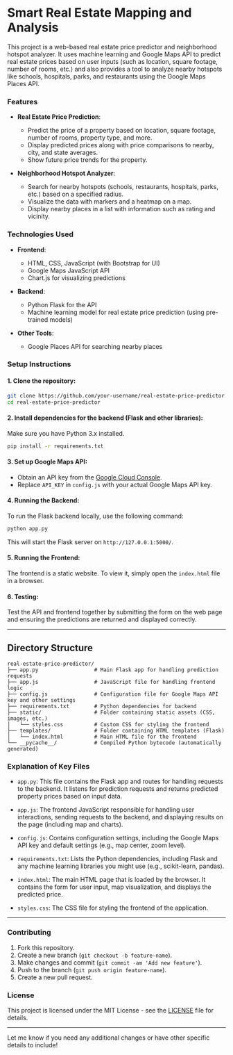 # Smart Real Estate Mapping and Analysis

This project is a web-based real estate price predictor and neighborhood hotspot analyzer. It uses machine learning and Google Maps API to predict real estate prices based on user inputs (such as location, square footage, number of rooms, etc.) and also provides a tool to analyze nearby hotspots like schools, hospitals, parks, and restaurants using the Google Maps Places API.

### Features

- **Real Estate Price Prediction**: 
  - Predict the price of a property based on location, square footage, number of rooms, property type, and more.
  - Display predicted prices along with price comparisons to nearby, city, and state averages.
  - Show future price trends for the property.
  
- **Neighborhood Hotspot Analyzer**:
  - Search for nearby hotspots (schools, restaurants, hospitals, parks, etc.) based on a specified radius.
  - Visualize the data with markers and a heatmap on a map.
  - Display nearby places in a list with information such as rating and vicinity.

### Technologies Used

- **Frontend**:
  - HTML, CSS, JavaScript (with Bootstrap for UI)
  - Google Maps JavaScript API
  - Chart.js for visualizing predictions

- **Backend**:
  - Python Flask for the API
  - Machine learning model for real estate price prediction (using pre-trained models)
  
- **Other Tools**:
  - Google Places API for searching nearby places

### Setup Instructions

#### 1. Clone the repository:
```bash
git clone https://github.com/your-username/real-estate-price-predictor.git
cd real-estate-price-predictor
```

#### 2. Install dependencies for the backend (Flask and other libraries):
Make sure you have Python 3.x installed.

```bash
pip install -r requirements.txt
```

#### 3. Set up Google Maps API:
- Obtain an API key from the [Google Cloud Console](https://console.cloud.google.com/).
- Replace `API_KEY` in `config.js` with your actual Google Maps API key.

#### 4. Running the Backend:
To run the Flask backend locally, use the following command:

```bash
python app.py
```

This will start the Flask server on `http://127.0.0.1:5000/`.

#### 5. Running the Frontend:
The frontend is a static website. To view it, simply open the `index.html` file in a browser.

#### 6. Testing:
Test the API and frontend together by submitting the form on the web page and ensuring the predictions are returned and displayed correctly.

---

## Directory Structure

```
real-estate-price-predictor/
├── app.py                  # Main Flask app for handling prediction requests
├── app.js                  # JavaScript file for handling frontend logic
├── config.js               # Configuration file for Google Maps API key and other settings
├── requirements.txt        # Python dependencies for backend
├── static/                 # Folder containing static assets (CSS, images, etc.)
│   └── styles.css          # Custom CSS for styling the frontend
├── templates/              # Folder containing HTML templates (Flask)
│   └── index.html          # Main HTML file for the frontend
└── __pycache__/            # Compiled Python bytecode (automatically generated)
```

### Explanation of Key Files

- `app.py`: This file contains the Flask app and routes for handling requests to the backend. It listens for prediction requests and returns predicted property prices based on input data.
  
- `app.js`: The frontend JavaScript responsible for handling user interactions, sending requests to the backend, and displaying results on the page (including map and charts).
  
- `config.js`: Contains configuration settings, including the Google Maps API key and default settings (e.g., map center, zoom level).
  
- `requirements.txt`: Lists the Python dependencies, including Flask and any machine learning libraries you might use (e.g., scikit-learn, pandas).

- `index.html`: The main HTML page that is loaded by the browser. It contains the form for user input, map visualization, and displays the predicted price.

- `styles.css`: The CSS file for styling the frontend of the application.

---

### Contributing

1. Fork this repository.
2. Create a new branch (`git checkout -b feature-name`).
3. Make changes and commit (`git commit -am 'Add new feature'`).
4. Push to the branch (`git push origin feature-name`).
5. Create a new pull request.

### License

This project is licensed under the MIT License - see the [LICENSE](LICENSE) file for details.

---

Let me know if you need any additional changes or have other specific details to include!

